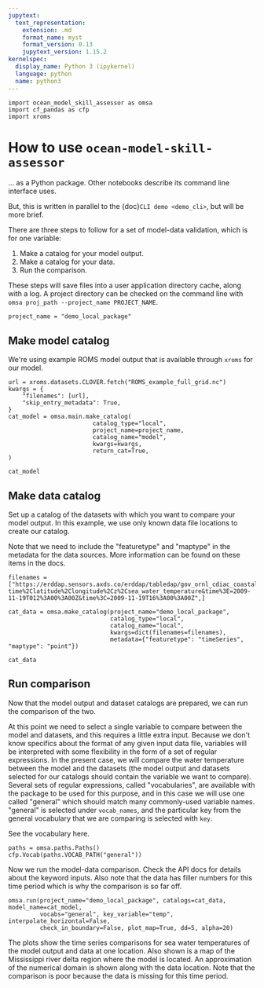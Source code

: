 ```yaml
---
jupytext:
  text_representation:
    extension: .md
    format_name: myst
    format_version: 0.13
    jupytext_version: 1.15.2
kernelspec:
  display_name: Python 3 (ipykernel)
  language: python
  name: python3
---
```


```{code-cell} ipython3
import ocean_model_skill_assessor as omsa
import cf_pandas as cfp
import xroms
```

# How to use `ocean-model-skill-assessor`

... as a Python package. Other notebooks describe its command line interface uses.

But, this is written in parallel to the {doc}`CLI demo <demo_cli>`, but will be more brief.

There are three steps to follow for a set of model-data validation, which is for one variable:
1. Make a catalog for your model output.
2. Make a catalog for your data.
3. Run the comparison.

These steps will save files into a user application directory cache, along with a log. A project directory can be checked on the command line with `omsa proj_path --project_name PROJECT_NAME`.

```{code-cell} ipython3
project_name = "demo_local_package"
```

## Make model catalog

We're using example ROMS model output that is available through `xroms` for our model.

```{code-cell} ipython3
url = xroms.datasets.CLOVER.fetch("ROMS_example_full_grid.nc")
kwargs = {
    "filenames": [url],
    "skip_entry_metadata": True,
}
cat_model = omsa.main.make_catalog(
                        catalog_type="local",
                        project_name=project_name,
                        catalog_name="model",
                        kwargs=kwargs,
                        return_cat=True,
)
```

```{code-cell} ipython3
cat_model
```

## Make data catalog

Set up a catalog of the datasets with which you want to compare your model output. In this example, we use only known data file locations to create our catalog.

Note that we need to include the "featuretype" and "maptype" in the metadata for the data sources. More information can be found on these items in the docs.

```{code-cell} ipython3
filenames = ["https://erddap.sensors.axds.co/erddap/tabledap/gov_ornl_cdiac_coastalms_88w_30n.csvp?time%2Clatitude%2Clongitude%2Cz%2Csea_water_temperature&time%3E=2009-11-19T012%3A00%3A00Z&time%3C=2009-11-19T16%3A00%3A00Z",]

cat_data = omsa.make_catalog(project_name="demo_local_package",
                             catalog_type="local",
                             catalog_name="local",
                             kwargs=dict(filenames=filenames),
                             metadata={"featuretype": "timeSeries", "maptype": "point"})
```

```{code-cell} ipython3
cat_data
```

## Run comparison

Now that the model output and dataset catalogs are prepared, we can run the comparison of the two.

At this point we need to select a single variable to compare between the model and datasets, and this requires a little extra input. Because we don't know specifics about the format of any given input data file, variables will be interpreted with some flexibility in the form of a set of regular expressions. In the present case, we will compare the water temperature between the model and the datasets (the model output and datasets selected for our catalogs should contain the variable we want to compare). Several sets of regular expressions, called "vocabularies", are available with the package to be used for this purpose, and in this case we will use one called "general" which should match many commonly-used variable names. "general" is selected under `vocab_names`, and the particular key from the general vocabulary that we are comparing is selected with `key`.

See the vocabulary here.

```{code-cell} ipython3
paths = omsa.paths.Paths()
cfp.Vocab(paths.VOCAB_PATH("general"))
```

Now we run the model-data comparison. Check the API docs for details about the keyword inputs. Also note that the data has filler numbers for this time period which is why the comparison is so far off.

```{code-cell} ipython3
omsa.run(project_name="demo_local_package", catalogs=cat_data, model_name=cat_model,
         vocabs="general", key_variable="temp", interpolate_horizontal=False,
         check_in_boundary=False, plot_map=True, dd=5, alpha=20)
```

The plots show the time series comparisons for sea water temperatures of the model output and data at one location. Also shown is a map of the Mississippi river delta region where the model is located. An approximation of the numerical domain is shown along with the data location. Note that the comparison is poor because the data is missing for this time period.
